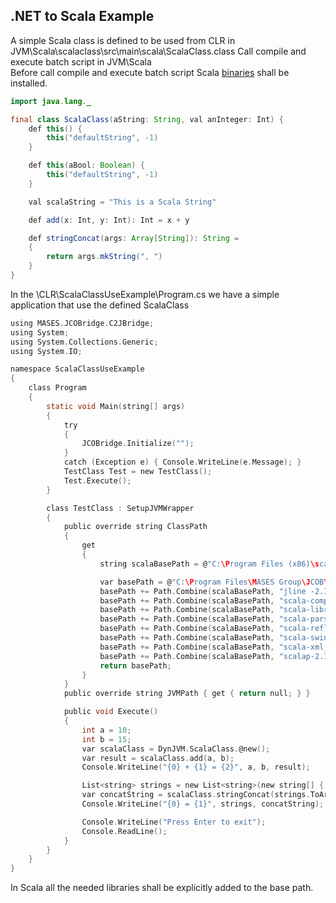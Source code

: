 ## .NET to Scala Example
A simple Scala class is defined to be used from CLR in JVM\Scala\scalaclass\src\main\scala\ScalaClass.class
Call compile and execute batch script in JVM\Scala\
Before call compile and execute batch script Scala [binaries](https://downloads.lightbend.com/scala/2.12.8/scala-2.12.8.msi) shall be installed.

```java
import java.lang._

final class ScalaClass(aString: String, val anInteger: Int) {
    def this() {
        this("defaultString", -1)
    }

    def this(aBool: Boolean) {
        this("defaultString", -1)
    }

    val scalaString = "This is a Scala String"

    def add(x: Int, y: Int): Int = x + y

    def stringConcat(args: Array[String]): String = 
    {
        return args.mkString(", ")
    }
}
```

In the \CLR\ScalaClassUseExample\Program.cs we have a simple application that use the defined ScalaClass 

```c
using MASES.JCOBridge.C2JBridge;
using System;
using System.Collections.Generic;
using System.IO;

namespace ScalaClassUseExample
{
    class Program
    {
        static void Main(string[] args)
        {
            try
            {
                JCOBridge.Initialize("");
            }
            catch (Exception e) { Console.WriteLine(e.Message); }
            TestClass Test = new TestClass();
            Test.Execute();
        }

        class TestClass : SetupJVMWrapper
        {
            public override string ClassPath
            {
                get
                {
                    string scalaBasePath = @"C:\Program Files (x86)\scala\lib";

                    var basePath = @"C:\Program Files\MASES Group\JCOB\Core;..\..\JVM\Scala\Output;";
                    basePath += Path.Combine(scalaBasePath, "jline -2.14.6.jar") + ";";
                    basePath += Path.Combine(scalaBasePath, "scala-compiler.jar") + ";";
                    basePath += Path.Combine(scalaBasePath, "scala-library.jar") + ";";
                    basePath += Path.Combine(scalaBasePath, "scala-parser-combinators_2.12-1.0.7.jar") + ";";
                    basePath += Path.Combine(scalaBasePath, "scala-reflect.jar") + ";";
                    basePath += Path.Combine(scalaBasePath, "scala-swing_2.12-2.0.3.jar") + ";";
                    basePath += Path.Combine(scalaBasePath, "scala-xml_2.12-1.0.6.jar") + ";";
                    basePath += Path.Combine(scalaBasePath, "scalap-2.12.8.jar") + ";";
                    return basePath;
                }
            }
            public override string JVMPath { get { return null; } }

            public void Execute()
            {
                int a = 10;
                int b = 15;
                var scalaClass = DynJVM.ScalaClass.@new();
                var result = scalaClass.add(a, b);
                Console.WriteLine("{0} + {1} = {2}", a, b, result);

                List<string> strings = new List<string>(new string[] { "One", "Two", "Three" });
                var concatString = scalaClass.stringConcat(strings.ToArray());
                Console.WriteLine("{0} = {1}", strings, concatString);

                Console.WriteLine("Press Enter to exit");
                Console.ReadLine();
            }
        }
    }
}

```
In Scala all the needed libraries shall be explicitly added to the base path.  